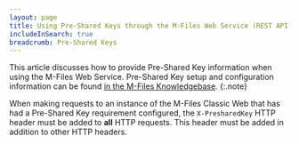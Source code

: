 ```yaml
---
layout: page
title: Using Pre-Shared Keys through the M-Files Web Service (REST API)
includeInSearch: true
breadcrumb: Pre-Shared Keys
---
```


This article discusses how to provide Pre-Shared Key information when using the M-Files Web Service.  Pre-Shared Key setup and configuration information can be found [in the M-Files Knowledgebase](https://kb.cloudvault.m-files.com/link.ashx?Action=Download&vault=3ECA226F-7B54-428B-B539-DE443E6134EC&objectGUID=1A27BE65-4C0B-4A78-9919-825A8E20635C&fileGUID=C0B87DAE-C30E-4337-A4B5-860EC729A9CD&ObjectVersion=-1).
{:.note}

When making requests to an instance of the M-Files Classic Web that has had a Pre-Shared Key requirement configured, the `X-PresharedKey` HTTP header must be added to **all** HTTP requests.  This header must be added in addition to other HTTP headers.
